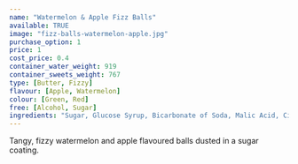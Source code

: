 ```yaml
---
name: "Watermelon & Apple Fizz Balls"
available: TRUE
image: "fizz-balls-watermelon-apple.jpg"
purchase_option: 1
price: 1
cost_price: 0.4
container_water_weight: 919
container_sweets_weight: 767
type: [Butter, Fizzy]
flavour: [Apple, Watermelon]
colour: [Green, Red]
free: [Alcohol, Sugar]
ingredients: "Sugar, Glucose Syrup, Bicarbonate of Soda, Malic Acid, Citric Acid, Colours: E102, E129, E133"
---
```

Tangy, fizzy watermelon and apple flavoured balls dusted in a sugar coating.